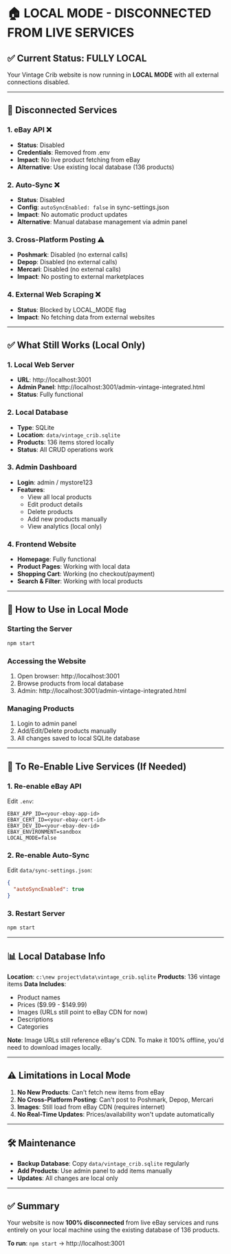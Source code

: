 # 🏠 LOCAL MODE - DISCONNECTED FROM LIVE SERVICES

## ✅ Current Status: FULLY LOCAL

Your Vintage Crib website is now running in **LOCAL MODE** with all external connections disabled.

---

## 🔌 Disconnected Services

### 1. **eBay API** ❌
- **Status**: Disabled
- **Credentials**: Removed from .env
- **Impact**: No live product fetching from eBay
- **Alternative**: Use existing local database (136 products)

### 2. **Auto-Sync** ❌
- **Status**: Disabled
- **Config**: `autoSyncEnabled: false` in sync-settings.json
- **Impact**: No automatic product updates
- **Alternative**: Manual database management via admin panel

### 3. **Cross-Platform Posting** ⚠️
- **Poshmark**: Disabled (no external calls)
- **Depop**: Disabled (no external calls)
- **Mercari**: Disabled (no external calls)
- **Impact**: No posting to external marketplaces

### 4. **External Web Scraping** ❌
- **Status**: Blocked by LOCAL_MODE flag
- **Impact**: No fetching data from external websites

---

## ✅ What Still Works (Local Only)

### 1. **Local Web Server**
- **URL**: http://localhost:3001
- **Admin Panel**: http://localhost:3001/admin-vintage-integrated.html
- **Status**: Fully functional

### 2. **Local Database**
- **Type**: SQLite
- **Location**: `data/vintage_crib.sqlite`
- **Products**: 136 items stored locally
- **Status**: All CRUD operations work

### 3. **Admin Dashboard**
- **Login**: admin / mystore123
- **Features**:
  - View all local products
  - Edit product details
  - Delete products
  - Add new products manually
  - View analytics (local only)

### 4. **Frontend Website**
- **Homepage**: Fully functional
- **Product Pages**: Working with local data
- **Shopping Cart**: Working (no checkout/payment)
- **Search & Filter**: Working with local products

---

## 🎯 How to Use in Local Mode

### **Starting the Server**
```bash
npm start
```

### **Accessing the Website**
1. Open browser: http://localhost:3001
2. Browse products from local database
3. Admin: http://localhost:3001/admin-vintage-integrated.html

### **Managing Products**
1. Login to admin panel
2. Add/Edit/Delete products manually
3. All changes saved to local SQLite database

---

## 🔄 To Re-Enable Live Services (If Needed)

### **1. Re-enable eBay API**
Edit `.env`:
```
EBAY_APP_ID=<your-ebay-app-id>
EBAY_CERT_ID=<your-ebay-cert-id>
EBAY_DEV_ID=<your-ebay-dev-id>
EBAY_ENVIRONMENT=sandbox
LOCAL_MODE=false
```

### **2. Re-enable Auto-Sync**
Edit `data/sync-settings.json`:
```json
{
  "autoSyncEnabled": true
}
```

### **3. Restart Server**
```bash
npm start
```

---

## 📊 Local Database Info

**Location**: `c:\new project\data\vintage_crib.sqlite`
**Products**: 136 vintage items
**Data Includes**:
- Product names
- Prices ($9.99 - $149.99)
- Images (URLs still point to eBay CDN for now)
- Descriptions
- Categories

**Note**: Image URLs still reference eBay's CDN. To make it 100% offline, you'd need to download images locally.

---

## ⚠️ Limitations in Local Mode

1. **No New Products**: Can't fetch new items from eBay
2. **No Cross-Platform Posting**: Can't post to Poshmark, Depop, Mercari
3. **Images**: Still load from eBay CDN (requires internet)
4. **No Real-Time Updates**: Prices/availability won't update automatically

---

## 🛠️ Maintenance

- **Backup Database**: Copy `data/vintage_crib.sqlite` regularly
- **Add Products**: Use admin panel to add items manually
- **Updates**: All changes are local only

---

## ✅ Summary

Your website is now **100% disconnected** from live eBay services and runs entirely on your local machine using the existing database of 136 products.

**To run**: `npm start` → http://localhost:3001

